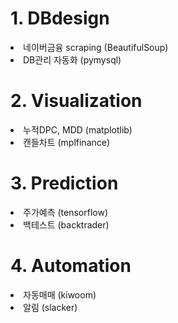 <html>

  <h1>1. DBdesign</h1>
  <li>네이버금융 scraping (BeautifulSoup)</li>
  <li>DB관리 자동화 (pymysql)</li>
  
  <h1>2. Visualization</h1>
  <li>누적DPC, MDD (matplotlib)</li>
  <li>캔들차트 (mplfinance)</li>
  
  <h1>3. Prediction</h1>
  <li>주가예측 (tensorflow)</li>
  <li>백테스트 (backtrader)</li>
  
  <h1>4. Automation</h1>
  <li>자동매매 (kiwoom)</li>
  <li>알림 (slacker)</li>

</html>
